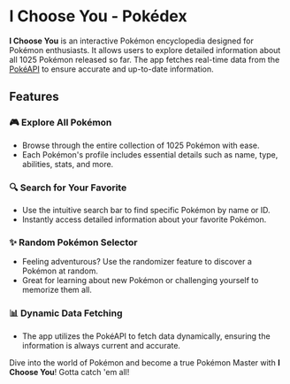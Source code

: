 # I Choose You - Pokédex

**I Choose You** is an interactive Pokémon encyclopedia designed for Pokémon enthusiasts. It allows users to explore detailed information about all 1025 Pokémon released so far. The app fetches real-time data from the [PokéAPI](https://pokeapi.co/) to ensure accurate and up-to-date information.

## Features

### 🎮 Explore All Pokémon
- Browse through the entire collection of 1025 Pokémon with ease.
- Each Pokémon's profile includes essential details such as name, type, abilities, stats, and more.

### 🔍 Search for Your Favorite
- Use the intuitive search bar to find specific Pokémon by name or ID.
- Instantly access detailed information about your favorite Pokémon.

### ✨ Random Pokémon Selector
- Feeling adventurous? Use the randomizer feature to discover a Pokémon at random.
- Great for learning about new Pokémon or challenging yourself to memorize them all.

### 📊 Dynamic Data Fetching
- The app utilizes the PokéAPI to fetch data dynamically, ensuring the information is always current and accurate.

Dive into the world of Pokémon and become a true Pokémon Master with **I Choose You**! Gotta catch 'em all!
